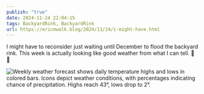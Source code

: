 ```yaml
---
publish: "true"
date: 2024-11-24 22:04:15
tags: BackyardRink, BackyardRink
url: https://ericmwalk.blog/2024/11/24/i-might-have.html
---
```


I might have to reconsider just waiting until December to flood the backyard rink. This week is actually looking like good weather from what I can tell. 🧊 🤔

![Weekly weather forecast shows daily temperature highs and lows in colored bars. Icons depict weather conditions, with percentages indicating chance of precipitation. Highs reach 43°, lows drop to 2°.](https://ericmwalk.blog/uploads/2024/img-0966.png)